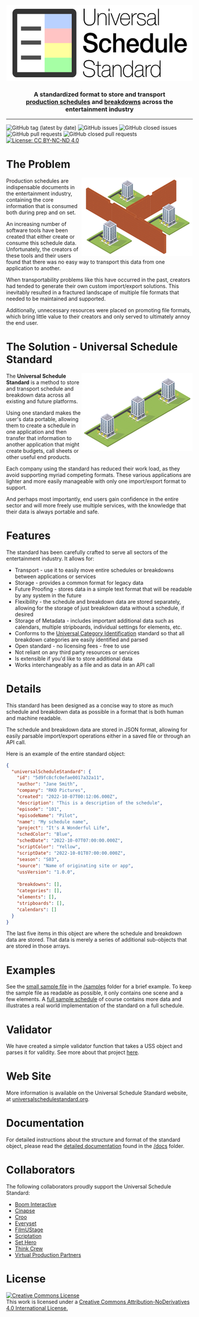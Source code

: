 <p align="center">
  <img src="images/uss_logo-01.svg" alt="USS Logo" width="537" height="205">
</p>

<h3 align="center" style="margin-bottom: 16px">A standardized format to store and transport <br /><a href="https://en.wikipedia.org/wiki/Shooting_schedule">production schedules</a> and <a href="https://en.wikipedia.org/wiki/Script_breakdown">breakdowns</a> across the entertainment industry</h3>

---

![GitHub tag (latest by date)](https://img.shields.io/github/v/tag/universalschedulestandard/UniversalScheduleStandard)
![GitHub issues](https://img.shields.io/github/issues/universalschedulestandard/UniversalScheduleStandard)
![GitHub closed issues](https://img.shields.io/github/issues-closed/universalschedulestandard/UniversalScheduleStandard)
![GitHub pull requests](https://img.shields.io/github/issues-pr/universalschedulestandard/UniversalScheduleStandard?color=yellow)
![GitHub closed pull requests](https://img.shields.io/github/issues-pr-closed/universalschedulestandard/UniversalScheduleStandard?color=yellow)
[![License: CC BY-NC-ND 4.0](https://img.shields.io/badge/License-CC_BY--NC--ND_4.0-lightgrey.svg)](https://creativecommons.org/licenses/by-nc-nd/4.0/)

# The Problem

<img src="images/no_communication.png" alt="No Communication" width="300" height="211" align="right"/>

Production schedules are indispensable documents in the entertainment industry, containing the core information that is consumed both during prep and on set. 

An increasing number of software tools have been created that either create or consume this schedule data. Unfortunately, the creators of these tools and their users found that there was no easy way to transport this data from one application to another. 

When transportability problems like this have occurred in the past, creators had tended to generate their own custom import/export solutions. This inevitably resulted in a fractured landscape of multiple file formats that needed to be maintained and supported.

Additionally, unnecessary resources were placed on promoting file formats, which bring little value to their creators and only served to ultimately annoy the end user. 

# The Solution - **Universal Schedule Standard**

<img src="images/communication.png" alt="Communication" width="300" height="211" align="right"/>

The **Universal Schedule Standard** is a method to store and transport schedule and breakdown data across all existing and future platforms. 

Using one standard makes the user's data portable, allowing them to create a schedule in one application and then transfer that information to another application that might create budgets, call sheets or other useful end products. 

Each company using the standard has reduced their work load, as they avoid supporting myriad competing formats. These various applications are lighter and more easily manageable with only one import/export format to support. 

And perhaps most importantly, end users gain confidence in the entire sector and will more freely use multiple services, with the knowledge that their data is always portable and safe. 

# Features

The standard has been carefully crafted to serve all sectors of the entertainment industry. It allows for:

- Transport - use it to easily move entire schedules or breakdowns between applications or services
- Storage - provides a common format for legacy data
- Future Proofing - stores data in a simple text format that will be readable by any system in the future
- Flexibility - the schedule and breakdown data are stored separately, allowing for the storage of just breakdown data without a schedule, if desired
- Storage of Metadata - includes important additional data such as calendars, multiple stripboards, individual settings for elements, etc.
- Conforms to the [Universal Category Identification](https://github.com/thinkcrew/UniversalCategoryIdentification) standard so that all breakdown categories are easily identified and parsed
- Open standard - no licensing fees - free to use
- Not reliant on any third party resources or services
- Is extensible if you'd like to store additional data
- Works interchangeably as a file and as data in an API call

# Details

This standard has been designed as a concise way to store as much schedule and breakdown data as possible in a format that is both human and machine readable.

The schedule and breakdown data are stored in JSON format, allowing for easily parsable import/export operations either in a saved file or through an API call. 

Here is an example of the entire standard object:

```json
{
  "universalScheduleStandard": {
    "id": "5d9fc8cfc0efae0017a32a11",
    "author": "Jane Smith",
    "company": "RKO Pictures",
    "created": "2022-10-07T00:12:06.000Z",
    "description": "This is a description of the schedule",
    "episode": "101",
    "episodeName": "Pilot",
    "name": "My schedule name",
    "project": "It's A Wonderful Life",
    "schedColor": "Blue",
    "schedDate": "2022-10-07T07:00:00.000Z",
    "scriptColor": "Yellow",
    "scriptDate": "2022-10-01T07:00:00.000Z",
    "season": "S03",
    "source": "Name of originating site or app",
    "ussVersion": "1.0.0",

    "breakdowns": [],
    "categories": [],
    "elements": [],
    "stripboards": [],
    "calendars": []
  }
}
```

The last five items in this object are where the schedule and breakdown data are stored. That data is merely a series of additional sub-objects that are stored in those arrays.

# Examples

See the [small sample file](/samples/small_sample_schedule.uss) in the [/samples](samples/) folder for a brief example. To keep the sample file as readable as possible, it only contains one scene and a few elements. A [full sample schedule](/samples/full_sample_schedule.uss) of course contains more data and illustrates a real world implementation of the standard on a full schedule.

# Validator

We have created a simple validator function that takes a USS object and parses it for validity. See more about that project [here](https://github.com/UniversalScheduleStandard/uss-validator).

# Web Site

More information is available on the Universal Schedule Standard website, at [universalschedulestandard.org](https://universalschedulestandard.org).

# Documentation

For detailed instructions about the structure and format of the standard object, please read the [detailed documentation](docs/docs.md) found in the [/docs](docs/) folder. 

# Collaborators

The following collaborators proudly support the Universal Schedule Standard:

- [Boom Interactive](https://boominteractive.io)
- [Cinapse](https://cinapse.io)
- [Croo](https://croo.tv)
- [Everyset](https://everyset.com)
- [FilmUStage](https://filmustage.com)
- [Scriptation](https://scriptation.com)
- [Set Hero](https://setheroapp.com)
- [Think Crew](https://thinkcrew.com)
- [Virtual Production Partners](https://virtualproductionpartners.com)

# License

<a rel="license" href="http://creativecommons.org/licenses/by-nd/4.0/">
  <img alt="Creative Commons License" style="border-width:0" src="https://i.creativecommons.org/l/by-nd/4.0/88x31.png" /></a><br />This work is licensed under a <a rel="license" href="http://creativecommons.org/licenses/by-nd/4.0/">Creative Commons Attribution-NoDerivatives 4.0 International License.
</a>
